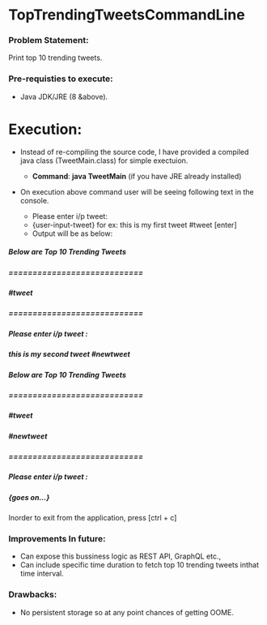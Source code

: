 # TopTrendingTweetsCommandLine

### Problem Statement:
  Print top 10 trending tweets.

### Pre-requisties to execute:
  * Java JDK/JRE (8 &above).
  
 # Execution:
 * Instead of re-compiling the source code, I have provided a compiled java class (TweetMain.class) for simple exectuion.
   * **Command**: **java TweetMain** (if you have JRE already installed)
 
 * On execution above command user will be seeing following text in the console.
     * Please enter i/p tweet: 
     * {user-input-tweet} for ex: this is my first tweet #tweet [enter]
     * Output will be as below:  
     
 ##### Below are Top 10 Trending Tweets  
 ##### ============================ 
 ##### #tweet  
 ##### ============================  
 ##### Please enter i/p tweet :  
 ##### this is my second tweet #newtweet
 ##### Below are Top 10 Trending Tweets  
 ##### ============================ 
 ##### #tweet  
 ##### #newtweet
 ##### ============================  
 ##### Please enter i/p tweet :  
 ##### {goes on...}
 
 Inorder to exit from the application, press [ctrl + c]
 
       
 ### Improvements In future:        
 * Can expose this bussiness logic as REST API, GraphQL etc.,
 * Can include specific time duration to fetch top 10 trending tweets inthat time interval.
 
 
 ### Drawbacks:
 * No persistent storage so at any point chances of getting OOME.
 
 
 
 
 
 
